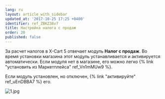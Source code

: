 ```yaml
---
lang: ru
layout: article_with_sidebar
updated_at: '2017-10-25 17:25 +0400'
identifier: ref_ZBKZ38v7
title: Настройка налога с продаж
order: 20
published: false
---
```

За расчет налогов в X-Cart 5 отвечает модуль **Налог с продаж**. Во время установки магазина этот модуль устанавливается и активируется автоматически. Если модуля нет в магазине, его можно легко {% link "установить из  Маркетплейса" ref_Vn1mMUw9 %}. 

Если модуль установлен, но отключен, {% link "активируйте" ref_uEnDBBA7 %} его.

![1.jpg]({{site.baseurl}}/attachments/ref_ZBKZ38v7/1.jpg)


